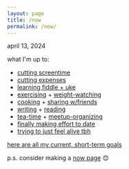 ```yaml
---
layout: page
title: /now
permalink: /now/
---
```


april 13, 2024

what I'm up to:

* [cutting screentime](/worried)
* [cutting expenses](/worried)
* [learning fiddle + uke](/musical)
* [exercising](/exercising) + [weight-watching](/losing-weight)
* [cooking](/cooking) + [sharing w/friends](/hosting)
* [writing](/writing) + [reading](/reading)
* [tea-time](/hosting) + [meetup-organizing](https://www.rationalitymeetups.org/about)
* [finally making effort to date](/single)
* [trying to just feel alive tbh](/worried)

[here are all my current, short-term goals](https://adamisfigurin.substack.com/p/before-im-33)

p.s. consider making a [now page](https://nownownow.com/about) 😊
